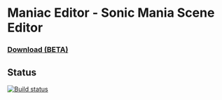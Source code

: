 # Maniac Editor - Sonic Mania Scene Editor

### [Download (BETA)](https://github.com/koolkdev/ManiacEditor/releases/latest)


## Status
[![Build status](https://ci.appveyor.com/api/projects/status/fpgsoc21l14lb743/branch/master?svg=true)](https://ci.appveyor.com/project/koolkdev/maniaceditor/branch/master)
